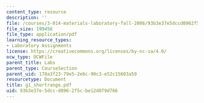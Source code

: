 ```yaml
---
content_type: resource
description: ''
file: /courses/3-014-materials-laboratory-fall-2006/93b3e37e5dccd0962f5cbe12d079d766_g1_shortrange.pdf
file_size: 199456
file_type: application/pdf
learning_resource_types:
- Laboratory Assignments
license: https://creativecommons.org/licenses/by-nc-sa/4.0/
ocw_type: OCWFile
parent_title: Labs
parent_type: CourseSection
parent_uid: 178a3f23-79e5-2e6c-90c3-e52c15603a59
resourcetype: Document
title: g1_shortrange.pdf
uid: 93b3e37e-5dcc-d096-2f5c-be12d079d766
---
```

